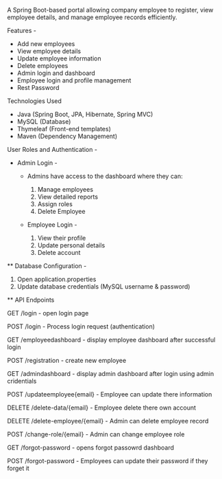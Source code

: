 A Spring Boot-based portal allowing company employee to register, view employee details, and manage employee records efficiently.

Features - 

* Add new employees
* View employee details
* Update employee information
* Delete employees
* Admin login and dashboard
* Employee login and profile management
* Rest Password

Technologies Used

* Java (Spring Boot, JPA, Hibernate, Spring MVC)
* MySQL (Database)
* Thymeleaf (Front-end templates)
* Maven (Dependency Management)

User Roles and Authentication -

* Admin Login -
  
  * Admins have access to the dashboard where they can:

    1) Manage employees
    2) View detailed reports
    3) Assign roles
    4) Delete Employee
   
  * Employee Login -

    1) View their profile
    2) Update personal details
    3) Delete account

** Database Configuration -

1) Open application.properties
2) Update database credentials (MySQL username & password)

** API Endpoints 



GET                /login               -         open login page

POST               /login               -         Process login request (authentication)

GET                /employeedashboard    -        display employee dashboard after successful login   

POST               /registration         -        create new employee

GET                /admindashboard          -     display admin dashboard after login using admin cridentials

POST               /updateemployee{email}     -   Employee can update there information

DELETE             /delete-data/{email}      -    Employee delete there own account

DELETE             /delete-employee/{email}   -   Admin can delete employee record

POST               /change-role/{email}      -    Admin can change employee role

GET                /forgot-password           -   opens forgot passowrd dashboard

POST               /forgot-password           -   Employees can update their password if they forget it

